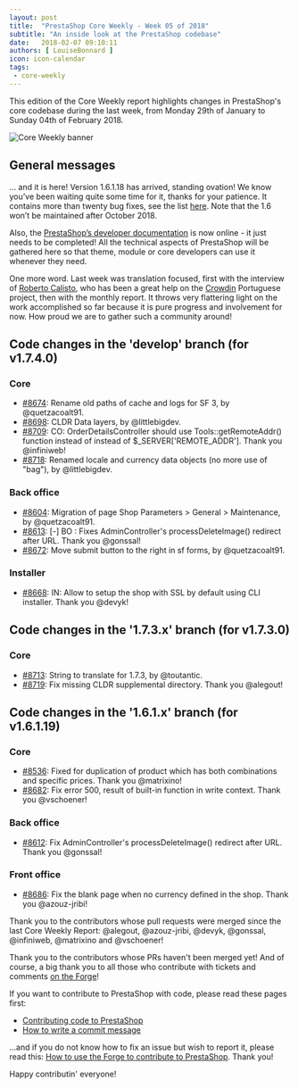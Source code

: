 ```yaml
---
layout: post
title:  "PrestaShop Core Weekly - Week 05 of 2018"
subtitle: "An inside look at the PrestaShop codebase"
date:   2018-02-07 09:10:11
authors: [ LouiseBonnard ]
icon: icon-calendar
tags:
 - core-weekly
---
```


This edition of the Core Weekly report highlights changes in PrestaShop's core codebase during the last week, from Monday 29th of January to Sunday 04th of February 2018.

![Core Weekly banner](/assets/images/2017/04/core_weekly_banner.jpg)


## General messages

… and it is here! Version 1.6.1.18 has arrived, standing ovation! We know you’ve been waiting quite some time for it, thanks for your patience. It contains more than twenty bug fixes, see the list [here]( https://www.prestashop.com/en/system/files/ps_releases/changelog_1.6.1.18.txt). Note that the 1.6 won’t be maintained after October 2018.

Also, the [PrestaShop’s developer documentation]( http://devdocs.prestashop.com) is now online - it just needs to be completed! All the technical aspects of PrestaShop will be gathered here so that theme, module or core developers can use it whenever they need.

One more word. Last week was translation focused, first with the interview of [Roberto Calisto]( http://build.prestashop.com/news/contributor-interview-roberto-calisto), who has been a great help on the [Crowdin]( https://crowdin.com/project/prestashop-official) Portuguese project, then with the monthly report. It throws very flattering light on the work accomplished so far because it is pure progress and involvement for now. How proud we are to gather such a community around!


## Code changes in the 'develop' branch (for v1.7.4.0)

### Core

* [#8674](https://github.com/PrestaShop/PrestaShop/pull/8674): Rename old paths of cache and logs for SF 3, by @quetzacoalt91.
* [#8698](https://github.com/PrestaShop/PrestaShop/pull/8698): CLDR Data layers, by @littlebigdev.
* [#8709](https://github.com/PrestaShop/PrestaShop/pull/8709): CO: OrderDetailsController should use Tools::getRemoteAddr() function instead of instead of $_SERVER['REMOTE_ADDR']. Thank you @infiniweb!
* [#8718](https://github.com/PrestaShop/PrestaShop/pull/8718): Renamed locale and currency data objects (no more use of "bag"), by @littlebigdev.


### Back office

* [#8604](https://github.com/PrestaShop/PrestaShop/pull/8604): Migration of page Shop Parameters > General > Maintenance, by @quetzacoalt91.
* [#8613](https://github.com/PrestaShop/PrestaShop/pull/8613): [-] BO : Fixes AdminController's processDeleteImage() redirect after URL. Thank you @gonssal!
* [#8672](https://github.com/PrestaShop/PrestaShop/pull/8672): Move submit button to the right in sf forms, by @quetzacoalt91.


### Installer

* [#8668](https://github.com/PrestaShop/PrestaShop/pull/8668): IN: Allow to setup the shop with SSL by default using CLI installer. Thank you @devyk!


## Code changes in the '1.7.3.x' branch (for v1.7.3.0)

### Core

* [#8713](https://github.com/PrestaShop/PrestaShop/pull/8713): String to translate for 1.7.3, by @toutantic.
* [#8719](https://github.com/PrestaShop/PrestaShop/pull/8719): Fix missing CLDR supplemental directory. Thank you @alegout!


## Code changes in the '1.6.1.x' branch (for v1.6.1.19)

### Core

* [#8536](https://github.com/PrestaShop/PrestaShop/pull/8536): Fixed for duplication of product which has both combinations and specific prices. Thank you @matrixino!
* [#8682](https://github.com/PrestaShop/PrestaShop/pull/8682): Fix error 500, result of built-in function in write context. Thank you @vschoener!


### Back office

* [#8612](https://github.com/PrestaShop/PrestaShop/pull/8612): Fix AdminController's processDeleteImage() redirect after URL. Thank you @gonssal!


### Front office

* [#8686](https://github.com/PrestaShop/PrestaShop/pull/8686): Fix the blank page when no currency defined in the shop. Thank you @azouz-jribi!

Thank you to the contributors whose pull requests were merged since the last Core Weekly Report: @alegout, @azouz-jribi, @devyk, @gonssal, @infiniweb, @matrixino and @vschoener!

Thank you to the contributors whose PRs haven't been merged yet! And of course, a big thank you to all those who contribute with tickets and comments [on the Forge](http://forge.prestashop.com/)!

If you want to contribute to PrestaShop with code, please read these pages first:

 * [Contributing code to PrestaShop](http://doc.prestashop.com/display/PS16/Contributing+code+to+PrestaShop)
 * [How to write a commit message](http://doc.prestashop.com/display/PS16/How+to+write+a+commit+message)

...and if you do not know how to fix an issue but wish to report it, please read this: [How to use the Forge to contribute to PrestaShop](http://doc.prestashop.com/display/PS16/How+to+use+the+Forge+to+contribute+to+PrestaShop). Thank you!

Happy contributin' everyone!
